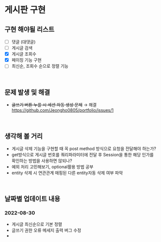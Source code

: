 # 게시판 구현


## 구현 해야될 리스트
- [ ] 댓글 (대댓글)
- [ ] 게시글 검색
- [x] 게시글 조회수
- [x] 페이징 기능 구현 
- [ ] 최신순, 조회수 순으로 정렬 기능    
</br>

## 문제 발생 및 해결
* ~~글쓰기 버튼 누를 시 세션 자동 생성 문제~~  &rightarrow; 해결 https://github.com/Jeongho0805/portfolio/issues/1
</br>

## 생각해 볼 거리
* 게시글 삭제 기능을 구현할 때 꼭 post method 방식으로 요청을 전달해야 하는가?
* get방식으로 게시글 번호를 쿼리파라미터에 전달 후 Session을 통한 해당 인가를 확인하는 방법을 사용하면 않되나?
* 예외 처리 고민해보기, optional활용 방법 공부
* entity 삭제 시 연관관계 매핑된 다른 entity자동 삭제 여부 파악
</br>

## 날짜별 업데이트 내용
### 2022-08-30
* 게시글 최신순으로 기본 정렬
* 글쓰기 권한 오류 메세지 출력 버그 수정
* 



